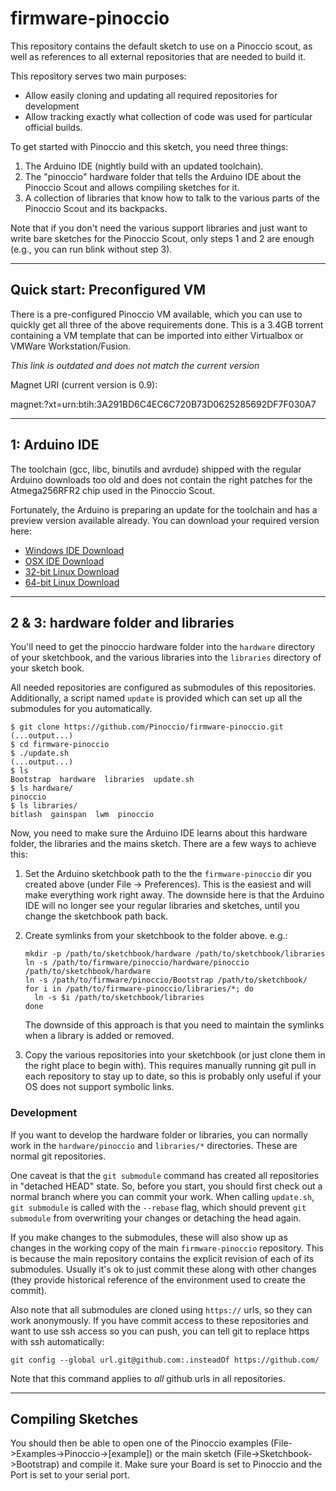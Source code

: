 firmware-pinoccio
=================

This repository contains the default sketch to use on a Pinoccio scout,
as well as references to all external repositories that are needed to
build it.

This repository serves two main purposes:

 - Allow easily cloning and updating all required repositories for
   development
 - Allow tracking exactly what collection of code was used for
   particular official builds.

To get started with Pinoccio and this sketch, you need three things:

 1. The Arduino IDE (nightly build with an updated toolchain).
 2. The "pinoccio" hardware folder that tells the Arduino IDE about the
    Pinoccio Scout and allows compiling sketches for it.
 3. A collection of libraries that know how to talk to the various parts
    of the Pinoccio Scout and its backpacks.

Note that if you don't need the various support libraries and just want
to write bare sketches for the Pinoccio Scout, only steps 1 and 2 are
enough (e.g., you can run blink without step 3).

-----------------------------
Quick start: Preconfigured VM
-----------------------------
There is a pre-configured Pinoccio VM available, which you can use to
quickly get all three of the above requirements done. This is a 3.4GB
torrent containing a VM template that can be imported into either
Virtualbox or VMWare Workstation/Fusion.

*This link is outdated and does not match the current version*

Magnet URI (current version is 0.9):

magnet:?xt=urn:btih:3A291BD6C4EC6C720B73D0625285692DF7F030A7

--------------
1: Arduino IDE
--------------
The toolchain (gcc, libc, binutils and avrdude) shipped with the regular
Arduino downloads too old and does not contain the right patches for the
Atmega256RFR2 chip used in the Pinoccio Scout.

Fortunately, the Arduino is preparing an update for the toolchain and
has a preview version available already. You can download your required version
here:

 - [Windows IDE Download](http://downloads.arduino.cc/arduino-avr-toolchain-nightly-gcc-4.8.1-windows.zip)
 - [OSX IDE Download](http://downloads.arduino.cc/arduino-avr-toolchain-nightly-gcc-4.8.1-macosx.zip)
 - [32-bit Linux Download](http://downloads.arduino.cc/arduino-avr-toolchain-nightly-gcc-4.8.1-linux32.tgz)
 - [64-bit Linux Download](http://downloads.arduino.cc/arduino-avr-toolchain-nightly-gcc-4.8.1-linux64.tgz)

------------------------------------
2 & 3: hardware folder and libraries
------------------------------------
You'll need to get the pinoccio hardware folder into the `hardware`
directory of your sketchbook, and the various libraries into the
`libraries` directory of your sketch book.

All needed repositories are configured as submodules of this
repositories. Additionally, a script named `update` is provided which
can set up all the submodules for you automatically.

```
$ git clone https://github.com/Pinoccio/firmware-pinoccio.git
(...output...)
$ cd firmware-pinoccio
$ ./update.sh
(...output...)
$ ls
Bootstrap  hardware  libraries  update.sh
$ ls hardware/
pinoccio
$ ls libraries/
bitlash  gainspan  lwm  pinoccio
```

Now, you need to make sure the Arduino IDE learns about this hardware
folder, the libraries and the mains sketch. There are a few ways to
achieve this:

 1. Set the Arduino sketchbook path to the the `firmware-pinoccio` dir
    you created above (under File -> Preferences). This is the easiest
    and will make everything work right away. The downside here is that
    the Arduino IDE will no longer see your regular libraries and
    sketches, until you change the sketchbook path back.

 2. Create symlinks from your sketchbook to the folder above. e.g.:

    ```
    mkdir -p /path/to/sketchbook/hardware /path/to/sketchbook/libraries
    ln -s /path/to/firmware/pinoccio/hardware/pinoccio /path/to/sketchbook/hardware
    ln -s /path/to/firmware/pinoccio/Bootstrap /path/to/sketchbook/
    for i in /path/to/firmware-pinoccio/libraries/*; do
      ln -s $i /path/to/sketchbook/libraries
    done
    ```
    The downside of this approach is that you need to maintain the
    symlinks when a library is added or removed.

 3. Copy the various repositories into your sketchbook (or just clone
    them in the right place to begin with). This requires manually
    running git pull in each repository to stay up to date, so this is
    probably only useful if your OS does not support symbolic links.

### Development ###

If you want to develop the hardware folder or libraries, you can
normally work in the `hardware/pinoccio` and `libraries/*` directories.
These are normal git repositories.

One caveat is that the `git submodule` command has created all
repositories in "detached HEAD" state. So, before you start, you should
first check out a normal branch where you can commit your work. When
calling `update.sh`, `git submodule` is called with the `--rebase` flag,
which should prevent `git submodule` from overwriting your changes or
detaching the head again.


If you make changes to the submodules, these will also show up as
changes in the working copy of the main `firmware-pinoccio` repository.
This is because the main repository contains the explicit revision of
each of its submodules. Usually it's ok to just commit these along with
other changes (they provide historical reference of the environment used
to create the commit).


Also note that all submodules are cloned using `https://` urls, so
they can work anonymously. If you have commit access to these
repositories and want to use ssh access so you can push, you can tell
git to replace https with ssh automatically:

    git config --global url.git@github.com:.insteadOf https://github.com/

Note that this command applies to _all_ github urls in all repositories.

------------------
Compiling Sketches
------------------

You should then be able to open one of the Pinoccio examples
(File->Examples->Pinoccio->[example]) or the main sketch
(File->Sketchbook->Bootstrap) and compile it. Make sure your Board is
set to Pinoccio and the Port is set to your serial port.

